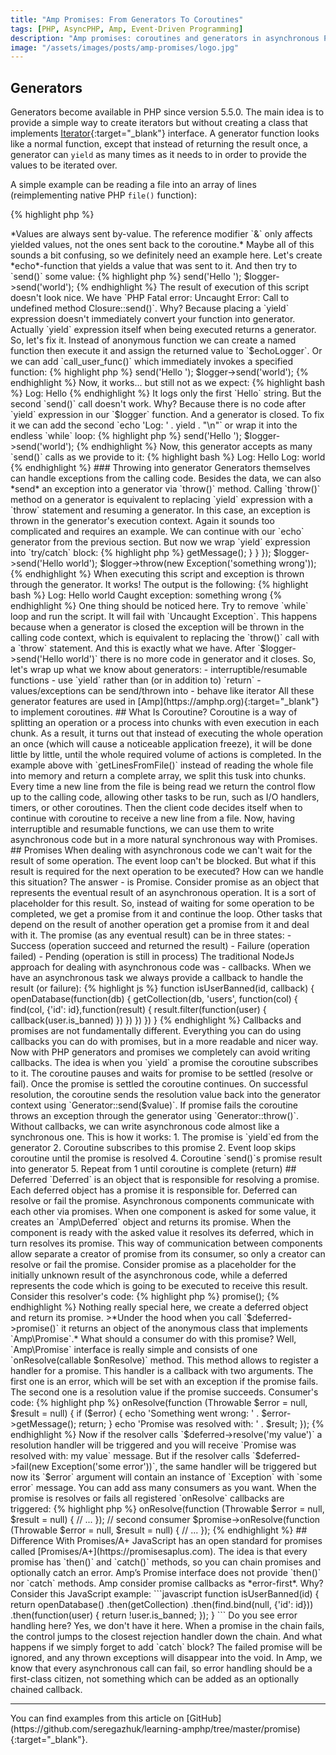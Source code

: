 ```yaml
---
title: "Amp Promises: From Generators To Coroutines"
tags: [PHP, AsyncPHP, Amp, Event-Driven Programming]
description: "Amp promises: coroutines and generators in asynchronous PHP."
image: "/assets/images/posts/amp-promises/logo.jpg" 
---
```


## Generators

Generators become available in PHP since version 5.5.0. The main idea is to provide a simple way to create iterators but without creating a class that implements [Iterator](http://php.net/manual/en/class.iterator.php){:target="_blank"} interface. A generator function looks like a normal function, except that instead of returning the result once, a generator can `yield` as many times as it needs to in order to provide the values to be iterated over.

A simple example can be reading a file into an array of lines (reimplementing native PHP `file()` function):

{% highlight php %}
<?php

function getLinesFromFile($fileName) {
    if (!$fileHandle = fopen($fileName, 'r')) {
        return;
    }
 
    while (false !== $line = fgets($fileHandle)) {
        yield $line;
    }
 
    fclose($fileHandle);
}
 
$lines = getLinesFromFile($fileName);
foreach ($lines as $line) {
    // do something with $line
}
{% endhighlight %}

In this function, every new line from the file is `yield`ed up to the calling code. So, you can consider `getLinesFromFile()` function as *interruptible*, because generators work by passing control back and forth between the generator and the calling code. 

### Sending values into generator

One more interesting thing about generators is that the calling code can `send()` some data into a generator. `send($value)` will set `$value` as the return value of the current `yield` expression and resume the generator. 

>*Values are always sent by-value. The reference modifier `&` only affects yielded values, not the ones sent back to the coroutine.*

Maybe all of this sounds a bit confusing, so we definitely need an example here. Let's create *echo*-function that yields a value that was sent to it. And then try to `send()` some value:

{% highlight php %}
<?php

$echoLogger = function () {
    echo 'Log: ' . yield . "\n";
};

$logger->send('Hello ');
$logger->send('world'); 
{% endhighlight %}


The result of execution of this script doesn't look nice. We have `PHP Fatal error:  Uncaught Error: Call to undefined method Closure::send()`. Why? Because placing a `yield` expression doesn't immediately convert your function into generator. Actually `yield` expression itself when being executed returns a generator. So, let's fix it. Instead of anonymous function we can create a named function then execute it and assign the returned value to `$echoLogger`. Or we can add `call_user_func()` which immediately invokes a specified function:

{% highlight php %}
<?php

/** @var Generator $logger */
$logger = call_user_func(function() {
    echo 'Log: ' . yield . "\n";
});

$logger->send('Hello ');
$logger->send('world');
{% endhighlight %}

Now, it works... but still not as we expect:

{% highlight bash %}
Log: Hello 
{% endhighlight %}

It logs only the first `Hello` string. But the second `send()` call doesn't work. Why? Because there is no code after `yield` expression in our `$logger` function. And a generator is closed. To fix it we can add the second `echo 'Log: ' . yield . "\n"` or wrap it into the endless `while` loop:

{% highlight php %}
<?php

/** @var Generator $logger */
$logger = call_user_func(function() {
    while(true) {
        echo 'Log: ' . yield . "\n";
    }
});

$logger->send('Hello ');
$logger->send('world');
{% endhighlight %}

Now, this generator accepts as many `send()` calls as we provide to it:

{% highlight bash %}
Log: Hello 
Log: world
{% endhighlight %}


### Throwing into generator

Generators themselves can handle exceptions from the calling code. Besides the data, we can also *send* an exception into a generator via `throw()` method. Calling `throw()` method on a generator is equivalent to replacing `yield` expression with a `throw` statement and resuming a generator. In this case, an exception is thrown in the generator's execution context. Again it sounds too complicated and requires an example. We can continue with our `echo` generator from the previous section. But now we wrap `yield` expression into `try/catch` block:

{% highlight php %}
<?php

/** @var Generator $logger */
$logger = call_user_func(function() {
    while(true) {
        try {
            echo 'Log: ' . yield . "\n";
        } catch (Exception $e) {
            echo 'Caught exception ' . $e->getMessage();
        }
    }
});

$logger->send('Hello world');
$logger->throw(new Exception('something wrong'));
{% endhighlight %}


When executing this script and exception is thrown through the generator. It works! The output is the following:

{% highlight bash %}
Log: Hello world
Caught exception: something wrong
{% endhighlight %}


One thing should be noticed here. Try to remove `while` loop and run the script. It will fail with `Uncaught Exception`. This happens because when a generator is closed the exception will be thrown in the calling code context, which is equivalent to replacing the `throw()` call with a `throw` statement. And this is exactly what we have. After `$logger->send('Hello world')` there is no more code in generator and it closes.

So, let's wrap up what we know about generators:

- interruptible/resumable functions
- use `yield` rather than (or in addition to) `return`
- values/exceptions can be send/thrown into
- behave like iterator

All these generator features are used in [Amp](https://amphp.org){:target="_blank"} to implement coroutines.

## What Is Coroutine?

Coroutine is a way of splitting an operation or a process into chunks with even execution in each chunk. As a result, it turns out that instead of executing the whole operation an once (which will cause a noticeable application freeze), it will be done little by little, until the whole required volume of actions is completed. 

In the example above with `getLinesFromFile()` instead of reading the whole file into memory and return a complete array, we split this tusk into chunks. Every time a new line from the file is being read we return the control flow up to the calling code, allowing other tasks to be run, such as I/O handlers, timers, or other coroutines. Then the client code decides itself when to continue with coroutine to receive a new line from a file.

Now, having interruptible and resumable functions, we can use them to write asynchronous code but in a more natural synchronous way with Promises. 

## Promises

When dealing with asynchronous code we can't wait for the result of some operation. The event loop can't be blocked. But what if this result is required for the next operation to be executed? How can we handle this situation? The answer - is Promise. Consider promise as an object that represents the eventual result of an asynchronous operation. It is a sort of placeholder for this result. So, instead of waiting for some operation to be completed, we get a promise from it and continue the loop. Other tasks that depend on the result of another operation get a promise from it and deal with it.

The promise (as any eventual result) can be in three states:
- Success (operation succeed and returned the result)
- Failure (operation failed)
- Pending (operation is still in process)

The traditional NodeJs approach for dealing with asynchronous code was - callbacks. When we have an asynchronous task we always provide a callback to handle the result (or failure):

{% highlight js %}
function isUserBanned(id, callback) {
  openDatabase(function(db) {
    getCollection(db, 'users', function(col) {
      find(col, {'id': id},function(result) {
        result.filter(function(user) {
          callback(user.is_banned)
        })
      })
    })
  })
}
{% endhighlight %}

Callbacks and promises are not fundamentally different. Everything you can do using callbacks you can do with promises, but in a more readable and nicer way. 

Now with PHP generators and promises we completely can avoid writing callbacks. The idea is when you `yield` a promise the coroutine subscribes to it. The coroutine pauses and waits for promise to be settled (resolve or fail). Once the promise is settled the coroutine continues. On successful resolution, the coroutine sends the resolution value back into the generator context using `Generator::send($value)`. If promise fails the coroutine throws an exception through the generator  using `Generator::throw()`. Without callbacks, we can write asynchronous code almost like a synchronous one. 

This is how it works:

1. The promise is `yield`ed from the generator
2. Coroutine subscribes to this promise
2. Event loop skips coroutine until the promise is resolved
4. Coroutine `send()`s promise result into generator
5. Repeat from 1 until coroutine is complete (return)

## Deferred
`Deferred` is an object that is responsible for resolving a promise. Each deferred object has a promise it is responsible for. Deferred can resolve or fail the promise. Asynchronous components communicate with each other via promises. When one component is asked for some value, it creates an `Amp\Deferred` object and returns its promise. When the component is ready with the asked value it resolves its deferred, which in turn resolves its promise. This way of communication between components allow separate a creator of promise from its consumer, so only a creator can resolve or fail the promise. Consider promise as a placeholder for the initially unknown result of the asynchronous code, while a deferred represents the code which is going to be executed to receive this result. 

Consider this resolver's code:

{% highlight php %}
<?php
$deferred = new Amp\Deferred;
return $deferred->promise();
{% endhighlight %}


Nothing really special here, we create a deferred object and return its promise.

>*Under the hood when you call `$deferred->promise()` it returns an object of the anonymous class that implements `Amp\Promise`.*

What should a consumer do with this promise? Well, `Amp\Promise` interface is really simple and consists of one `onResolve(callable $onResolve)` method. This method allows to register a handler for a promise. This handler is a callback with two arguments. The first one is an error, which will be set with an exception if the promise fails. The second one is a resolution value if the promise succeeds. Consumer's code:

{% highlight php %}
<?php

$promise->onResolve(function (Throwable $error = null, $result = null) {
    if ($error) {
      echo 'Something went wrong: ' . $error->getMessage();
      return;
    }

  echo 'Promise was resolved with: ' . $result;
});
{% endhighlight %}

Now if the resolver calls `$deferred->resolve('my value')` a resolution handler will be triggered and you will receive `Promise was resolved with: my value` message. But if the resolver calls `$deferred->fail(new Exception('some error'))`, the same handler will be triggered but now its `$error` argument will contain an instance of `Exception` with `some error` message.

You can add ass many consumers as you want. When the promise is resolves or fails all registered `onResolve` callbacks are triggered:

{% highlight php %}
<?php

// first consumer
$promise->onResolve(function (Throwable $error = null, $result = null) {
  // ...
});


// second consumer
$promise->onResolve(function (Throwable $error = null, $result = null) {
  // ... 
});
{% endhighlight %}


## Difference With Promises/A+
JavaScript has an open standard for promises called [Promises/A+](https://promisesaplus.com). The idea is that every promise has `then()` and `catch()` methods, so you can chain promises and optionally catch an error. Amp’s Promise interface does not provide `then()` nor `catch` methods. Amp consider promise callbacks as *error-first*.  Why? Consider this JavaScript example:

```javascript
function isUserBanned(id) {
  return openDatabase()
    .then(getCollection)
    .then(find.bind(null, {'id': id}))
    .then(function(user) {
      return !user.is_banned;
    });
}
```

Do you see error handling here? Yes, we don't have it here. When a promise in the chain fails, the control jumps to the closest rejection handler down the chain. And what happens if we simply forget to add `catch` block? The failed promise will be ignored, and any thrown exceptions will disappear into the void. In Amp, we know that every asynchronous call can fail, so error handling should be a first-class citizen, not something which can be added as an optionally chained callback.

<hr>
You can find examples from this article on [GitHub](https://github.com/seregazhuk/learning-amphp/tree/master/promise){:target="_blank"}.

